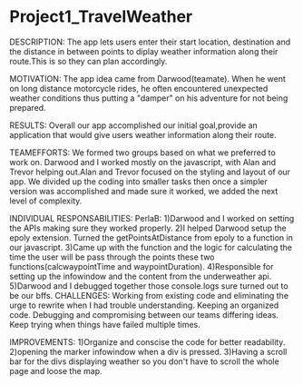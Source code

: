 # Project1_TravelWeather

DESCRIPTION:
The app lets users enter their start location, destination and the distance in between points to diplay weather information along their route.This is so they can plan accordingly. 

MOTIVATION:
The app idea came from Darwood(teamate). When he went on long distance motorcycle rides, he often encountered unexpected weather conditions thus putting a "damper" on his adventure for not being prepared. 

RESULTS: 
Overall our app accomplished our initial goal,provide an application that would give users weather information along their route. 

TEAMEFFORTS:
We formed two groups based on what we preferred to work on. Darwood and I worked mostly on the javascript, with Alan and Trevor helping out.Alan and Trevor focused on the styling and layout of our app. We divided up the coding into smaller tasks then once a simpler version was accomplished and made sure it worked, we added the next level of complexity.

INDIVIDUAL RESPONSABILITIES:
PerlaB:
1)Darwood and I worked on setting the APIs making sure they worked properly.
2)I helped Darwood setup the epoly extension. Turned the getPointsAtDistance from epoly to a function in our javascript.
3)Came up with the function and the logic for calculating the time the user will be pass through the points these two functions(calcwaypointTime and waypointDuration).
4)Responsible for setting up the infowindow and the content from the underweather api.
5)Darwood and I debugged together those console.logs sure turned out to be our bffs.
	CHALLENGES:
	Working from existing code and eliminating the urge to rewrite when I had trouble understanding. Keeping an organized code. Debugging and compromising between our teams differing ideas. Keep trying when things have failed multiple times.

IMPROVEMENTS:
1)Organize and conscise the code for better readability. 
2)opening the marker infowindow when a div is pressed. 
3)Having a scroll bar for the divs displaying weather so you don't have to scroll the whole page and loose the map.
